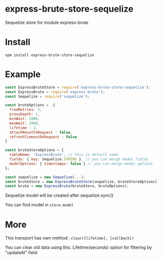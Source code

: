 # express-brute-store-sequelize
Sequelize store for module express-brute

# Install 
`npm install express-brute-store-sequelize`

# Example
```js
const ExpressBruteStore = require('express-brute-store-sequelize');
const ExpressBrute = require('express-brute');
const Sequelize = require('sequelize');

const bruteOptions =  {
  freeRetries: 5,
  proxyDepth: 1,
  minWait: 2000, 
  maxWait: 2000, 
  lifetime : 2,     
  attachResetToRequest : false,
  refreshTimeoutOnRequest : false
}

const bruteStoreOptions = {
  tableName: 'ExpressBrute', // this is default name
  fields: { key: Sequelize.STRING }, // you can merge model fields
  modelOptions: { timestamps: false } // you can merge model options
};

const sequelize = new Sequelize(...);
const bruteStore = new ExpressBruteStore(sequelize, bruteStoreOptions);
const brute = new ExpressBrute(bruteStore, bruteOptions);
```

Sequelize model will be created after sequelize.sync() 

You can find model in `store.model`

# More
This transport has own method `.clear([lifetime], [callback])`

You can clear old data using this. Lifetime(seconds) option for filtering by "updateAt" field.
